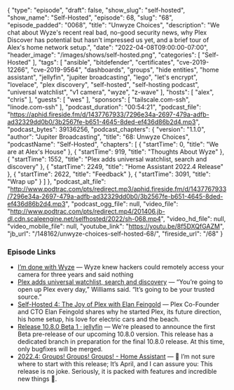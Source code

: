 {
  "type": "episode",
  "draft": false,
  "show_slug": "self-hosted",
  "show_name": "Self-Hosted",
  "episode": 68,
  "slug": "68",
  "episode_padded": "0068",
  "title": "Unwyze Choices",
  "description": "We chat about Wyze's recent real bad, no-good security news, why Plex Discover has potential but hasn't impressed us yet, and a brief tour of Alex's home network setup.",
  "date": "2022-04-08T09:00:00-07:00",
  "header_image": "/images/shows/self-hosted.png",
  "categories": [
    "Self-Hosted"
  ],
  "tags": [
    "ansible",
    "bitdefender",
    "certificates",
    "cve-2019-12266",
    "cve-2019-9564",
    "dashboards",
    "groups",
    "hide entities",
    "home assistant",
    "jellyfin",
    "jupiter broadcasting",
    "lego",
    "let's encrypt",
    "lovelace",
    "plex discovery",
    "self-hosted",
    "self-hosting podcast",
    "universal watchlist",
    "v1 camera",
    "wyze",
    "z-wave"
  ],
  "hosts": [
    "alex",
    "chris"
  ],
  "guests": [
    "wes"
  ],
  "sponsors": [
    "tailscale.com-ssh",
    "linode.com-ssh"
  ],
  "podcast_duration": "00:54:21",
  "podcast_file": "https://aphid.fireside.fm/d/1437767933/7296e34a-2697-479a-adfb-ad32329dd0b0/3b2567fe-b651-4645-8ded-ef436d86b2d4.mp3",
  "podcast_bytes": 39136256,
  "podcast_chapters": {
    "version": "1.1.0",
    "author": "Jupiter Broadcasting",
    "title": "68: Unwyze Choices",
    "podcastName": "Self-Hosted",
    "chapters": [
      {
        "startTime": 0,
        "title": "We are at Alex's House"
      },
      {
        "startTime": 919,
        "title": "Thoughts About Wyze"
      },
      {
        "startTime": 1552,
        "title": "Plex adds universal watchlist, search and discovery"
      },
      {
        "startTime": 2249,
        "title": "Home Assistant 2022.4 Release"
      },
      {
        "startTime": 2622,
        "title": "Feedback"
      },
      {
        "startTime": 3091,
        "title": "Wrap up"
      }
    ]
  },
  "podcast_alt_file": "http://www.podtrac.com/pts/redirect.mp3/aphid.fireside.fm/d/1437767933/7296e34a-2697-479a-adfb-ad32329dd0b0/3b2567fe-b651-4645-8ded-ef436d86b2d4.mp3",
  "podcast_ogg_file": null,
  "video_file": "http://www.podtrac.com/pts/redirect.mp4/201406.jb-dl.cdn.scaleengine.net/selfhosted/2022/sh-068.mp4",
  "video_hd_file": null,
  "video_mobile_file": null,
  "youtube_link": "https://youtu.be/8f5DXQfGAZM",
  "jb_url": "/148162/unwyze-choices-self-hosted-68/",
  "fireside_url": "/68"
}


### Episode Links

  * [I’m done with Wyze](https://www.theverge.com/23003418/wyze-cam-v1-vulnerability-no-patch-bitdefender-responsible-disclosure "I’m done with Wyze") — Wyze knew hackers could remotely access your camera for three years and said nothing
  * [Plex adds universal watchlist, search and discovery](https://www.protocol.com/entertainment/plex-universal-search-watchlist-discovery "Plex adds universal watchlist, search and discovery") — “You’re going to open up Plex every day,” Williams said. “It’s going to be your trusted source.”
  * [Self-Hosted 4: The Joy of Plex with Elan Feingold](https://selfhosted.show/4 "Self-Hosted 4: The Joy of Plex with Elan Feingold") — Plex Co-Founder and CTO Elan Feingold shares why he started Plex, its future direction, his home setup, his love for electric cars and the beach.
  * [Release 10.8.0 Beta 1 · jellyfin](https://github.com/jellyfin/jellyfin/releases/tag/v10.8.0-beta1 "Release 10.8.0 Beta 1 · jellyfin") — We're pleased to announce the first Beta pre-release of our upcoming 10.8.0 version. This release has a dedicated branch in preparation for the final 10.8.0 release. At this time, only bugfixes will be merged.
  * [2022.4: Groups! Groups! Groups! - Home Assistant](https://www.home-assistant.io/blog/2022/04/06/release-20224/ "2022.4: Groups! Groups! Groups! - Home Assistant") — 👋 I’m not sure where to start with this release; It’s April, and I can assure you: This release is no joke. Seriously, it is packed with features and incredible new things 🤯.


